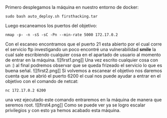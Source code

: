 Primero desplegamos la máquina en nuestro entorno de docker:
```
sudo bash auto_deploy.sh firsthacking.tar
```
Luego escaneamos los puertos del objetivo:
```
nmap -p- -n -sS -sC -Pn --min-rate 5000 172.17.0.2
```
Con el escaneo encontramos que el puerto 21 esta abierto por el cual corre el servicio ftp investigando un poco encontré una vulnerabilidad **smile** la cual sale escribiendo cualquier cosa en el apartado de usuario al momento de entrar en la máquina.
![[first1.png]]
Una vez escrito cualquier cosa con un :) al final podremos observar que se queda frizeado el servicio lo que es buena señal.
![[first2.png]]
Si volvemos a escanear el objetivo nos daremos cuenta que se abrió el puerto 6200 el cual nos puede ayudar a entrar en el objetivo con el comando de netcat:
```
nc 172.17.0.2 6200
```
una vez ejecutado este comando entraremos en la máquina de manera que seremos root.
![[first4.png]]
Como se puede ver ya se logro escalar privilegios y con esto ya hemos acabado esta máquina.